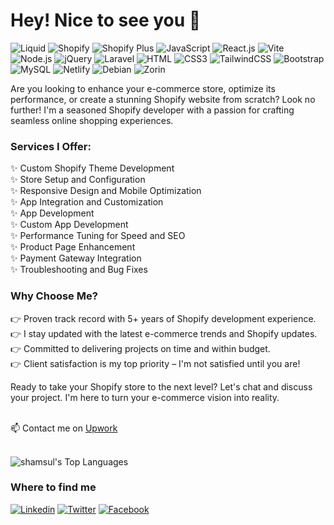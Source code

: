 # Hey! Nice to see you 👋

![Liquid](https://img.shields.io/badge/Shopify-Liquid-67b8de?style=flat-square&logo=shopify&logoColor=white)
![Shopify](https://img.shields.io/badge/Shopify-95BF47?style=flat-square&logo=shopify&logoColor=white)
![Shopify Plus](https://img.shields.io/badge/Shopify-Plus-67b8de?style=flat-square&logo=shopify&logoColor=black)
![JavaScript](https://img.shields.io/badge/JavaScript-F7DF1E?style=flat-square&logo=javascript&logoColor=black)
![React.js](https://img.shields.io/badge/React.js-0081CB?style=flat-square&logo=react&logoColor=61DAFB)
![Vite](https://img.shields.io/badge/Vite-593D88?style=flat-square&logo=vite&logoColor=white)
![Node.js](https://img.shields.io/badge/Node.js-43853D?style=flat-square&logo=node.js&logoColor=white)
![jQuery](https://img.shields.io/badge/jQuery-0769AD?style=flat-square&logo=jquery&logoColor=white)
![Laravel](https://img.shields.io/badge/Laravel-FF2D20?style=flat-square&logo=laravel&logoColor=white)
![HTML](https://img.shields.io/badge/HTML5-E34F26?style=flat-square&logo=html5&logoColor=white)
![CSS3](https://img.shields.io/badge/CSS3-1572B6?style=flat-square&logo=css3&logoColor=white)
![TailwindCSS](https://img.shields.io/badge/Tailwind_CSS-38B2AC?style=flat-square&logo=tailwind-css&logoColor=white)
![Bootstrap](https://img.shields.io/badge/Bootstrap-563D7C?style=flat-square&logo=bootstrap&logoColor=white)
![MySQL](https://img.shields.io/badge/MySQL-005C84?style=flat-square&logo=mysql&logoColor=white)
![Netlify](https://img.shields.io/badge/Netlify-00C7B7?style=flat-square&logo=netlify&logoColor=white)
![Debian](https://img.shields.io/badge/Debian-A81D33?style=flat-square&logo=debian&logoColor=white)
![Zorin](https://img.shields.io/badge/Zorin%20OS-0CC1F3?style=flat-square&logo=zorin&logoColor=white)

Are you looking to enhance your e-commerce store, optimize its performance, or create a stunning Shopify website from scratch? Look no further! I'm a seasoned Shopify developer with a passion for crafting seamless online shopping experiences.

### Services I Offer:

✨ Custom Shopify Theme Development <br>
✨ Store Setup and Configuration <br>
✨ Responsive Design and Mobile Optimization <br>
✨ App Integration and Customization <br>
✨ App Development <br>
✨ Custom App Development <br>
✨ Performance Tuning for Speed and SEO <br>
✨ Product Page Enhancement <br>
✨ Payment Gateway Integration <br>
✨ Troubleshooting and Bug Fixes <br>

### Why Choose Me?
👉 Proven track record with 5+ years of Shopify development experience. <br>
👉 I stay updated with the latest e-commerce trends and Shopify updates. <br>
👉 Committed to delivering projects on time and within budget. <br>
👉 Client satisfaction is my top priority – I'm not satisfied until you are! <br>

Ready to take your Shopify store to the next level? Let's chat and discuss your project. I'm here to turn your e-commerce vision into reality. <br> <br>

📫 Contact me on [Upwork](https://www.upwork.com/freelancers/~013eddff08e4f509ad) <br><br>


![shamsul's Top Languages](https://github-readme-stats.vercel.app/api/top-langs/?username=shamsulhuda&theme=darcula&show_icons=true&hide_border=true&layout=compact)

### Where to find me

[![Linkedin](https://img.shields.io/badge/LinkedIn-0077B5?style=flat-square&logo=linkedin&logoColor=white)](https://www.linkedin.com/in/shamsul-huda99/) 
[![Twitter](https://img.shields.io/badge/Twitter-1DA1F2?style=flat-square&logo=twitter&logoColor=white)](https://twitter.com/m_shamsulhuda)
[![Facebook](https://img.shields.io/badge/Facebook-1877F2?style=flat-square&logo=facebook&logoColor=white)](https://www.facebook.com/shamsulhuda.cse)

